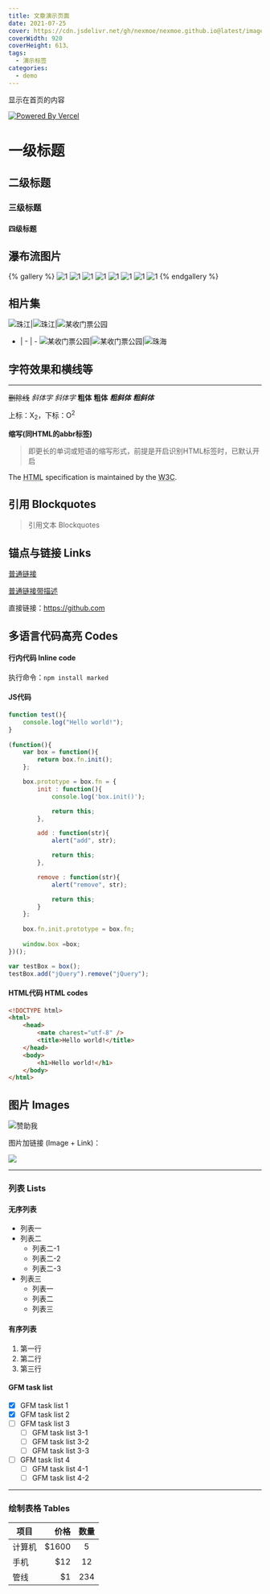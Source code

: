 ```yaml
---
title: 文章演示页面
date: 2021-07-25
cover: https://cdn.jsdelivr.net/gh/nexmoe/nexmoe.github.io@latest/images/cover/compress/5c3aec85a4343.jpg
coverWidth: 920
coverHeight: 613、
tags: 
  -	演示标签
categories:
  - demo
---
```


显示在首页的内容

[![Powered By Vercel](https://www.datocms-assets.com/31049/1618983297-powered-by-vercel.svg "Powered By Vercel")](https://vercel.com/?utm_source=theme-nexmoe&utm_campaign=oss "Powered By Vercel")

<!--more-->

# 一级标题
## 二级标题
### 三级标题
#### 四级标题


## 瀑布流图片

{% gallery %}
![1](https://cdn.jsdelivr.net/gh/nexmoe/image@latest/20210207192754.jpg)
![1](https://cdn.jsdelivr.net/gh/nexmoe/image@latest/20210207192756.jpg)
![1](https://cdn.jsdelivr.net/gh/nexmoe/image@latest/20210207192757.jpg)
![1](https://cdn.jsdelivr.net/gh/nexmoe/image@latest/20210207192530.jpg)
![1](https://cdn.jsdelivr.net/gh/nexmoe/image@latest/20210207192531.jpg)
![1](https://cdn.jsdelivr.net/gh/nexmoe/image@latest/20210207192534.jpg)
![1](https://cdn.jsdelivr.net/gh/nexmoe/image@latest/20210207192535.jpg)
![1](https://cdn.jsdelivr.net/gh/nexmoe/image@latest/20210207192415.jpg)
{% endgallery %}

## 相片集
![珠江](https://i.loli.net/2018/09/01/5b8a59551a4d8.jpg)|![珠江](https://i.loli.net/2018/09/01/5b8a6ab761262.jpg)|![某收门票公园](https://i.loli.net/2018/09/01/5b8a5994b6e28.jpg)
- | - | -
![某收门票公园](https://i.loli.net/2018/09/01/5b8a5994b6e28.jpg)|![某收门票公园](https://i.loli.net/2018/09/01/5b8a5c8c34439.jpg)|![珠海](https://i.loli.net/2018/09/01/5b8a59d5c50f3.jpg)

## 字符效果和横线等

----

~~删除线~~ 
*斜体字*      _斜体字_
**粗体**  __粗体__
***粗斜体*** ___粗斜体___

上标：X<sub>2</sub>，下标：O<sup>2</sup>

**缩写(同HTML的abbr标签)**

> 即更长的单词或短语的缩写形式，前提是开启识别HTML标签时，已默认开启

The <abbr title="Hyper Text Markup Language">HTML</abbr> specification is maintained by the <abbr title="World Wide Web Consortium">W3C</abbr>.

## 引用 Blockquotes

> 引用文本 Blockquotes

## 锚点与链接 Links

[普通链接](http://localhost/)

[普通链接带描述](http://localhost/ "描述")

直接链接：https://github.com

## 多语言代码高亮 Codes

#### 行内代码 Inline code

执行命令：`npm install marked`

#### JS代码　

```javascript
function test(){
	console.log("Hello world!");
}
 
(function(){
    var box = function(){
        return box.fn.init();
    };

    box.prototype = box.fn = {
        init : function(){
            console.log('box.init()');

			return this;
        },

		add : function(str){
			alert("add", str);

			return this;
		},

		remove : function(str){
			alert("remove", str);

			return this;
		}
    };
    
    box.fn.init.prototype = box.fn;
    
    window.box =box;
})();

var testBox = box();
testBox.add("jQuery").remove("jQuery");
```

#### HTML代码 HTML codes

```html
<!DOCTYPE html>
<html>
    <head>
        <mate charest="utf-8" />
        <title>Hello world!</title>
    </head>
    <body>
        <h1>Hello world!</h1>
    </body>
</html>
```

## 图片 Images


![赞助我](https://i.dawnlab.me/ee0093ead3ca8145522ba766c3f9a0ee.png)


图片加链接 (Image + Link)：

[![](https://i.dawnlab.me/ee0093ead3ca8145522ba766c3f9a0ee.png)](https://nexmoe.com/donate.html "赞助我")

----

### 列表 Lists

#### 无序列表

- 列表一
- 列表二
    - 列表二-1
    - 列表二-2
    - 列表二-3
- 列表三
    - 列表一
    - 列表二
    - 列表三

#### 有序列表

1. 第一行
2. 第二行
3. 第三行

#### GFM task list

- [x] GFM task list 1
- [x] GFM task list 2
- [ ] GFM task list 3
    - [ ] GFM task list 3-1
    - [ ] GFM task list 3-2
    - [ ] GFM task list 3-3
- [ ] GFM task list 4
    - [ ] GFM task list 4-1
    - [ ] GFM task list 4-2
                
----

### 绘制表格 Tables

| 项目        | 价格   |  数量  |
| --------   | -----:  | :----:  |
| 计算机      | $1600   |   5     |
| 手机        |   $12   |   12   |
| 管线        |    $1    |  234  |

<br>